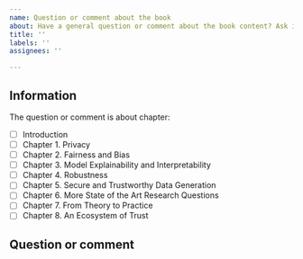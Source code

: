 ```yaml
---
name: Question or comment about the book
about: Have a general question or comment about the book content? Ask it here!
title: ''
labels: ''
assignees: ''

---
```


## Information

The question or comment is about chapter:

* [ ] Introduction
* [ ] Chapter 1. Privacy
* [ ] Chapter 2. Fairness and Bias
* [ ] Chapter 3. Model Explainability and Interpretability
* [ ] Chapter 4. Robustness
* [ ] Chapter 5. Secure and Trustworthy Data Generation
* [ ] Chapter 6. More State of the Art Research Questions
* [ ] Chapter 7. From Theory to Practice
* [ ] Chapter 8. An Ecosystem of Trust

## Question or comment
